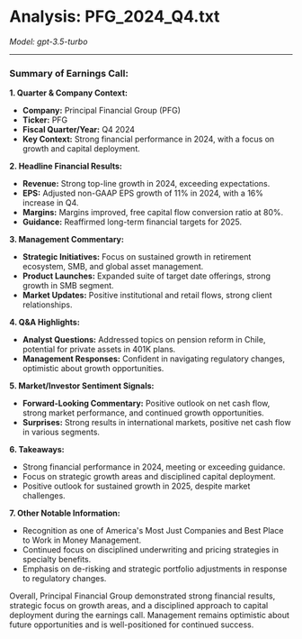 # Analysis: PFG_2024_Q4.txt

*Model: gpt-3.5-turbo*

---

### Summary of Earnings Call:

**1. Quarter & Company Context:**
- **Company:** Principal Financial Group (PFG)
- **Ticker:** PFG
- **Fiscal Quarter/Year:** Q4 2024
- **Key Context:** Strong financial performance in 2024, with a focus on growth and capital deployment.

**2. Headline Financial Results:**
- **Revenue:** Strong top-line growth in 2024, exceeding expectations.
- **EPS:** Adjusted non-GAAP EPS growth of 11% in 2024, with a 16% increase in Q4.
- **Margins:** Margins improved, free capital flow conversion ratio at 80%.
- **Guidance:** Reaffirmed long-term financial targets for 2025.

**3. Management Commentary:**
- **Strategic Initiatives:** Focus on sustained growth in retirement ecosystem, SMB, and global asset management.
- **Product Launches:** Expanded suite of target date offerings, strong growth in SMB segment.
- **Market Updates:** Positive institutional and retail flows, strong client relationships.

**4. Q&A Highlights:**
- **Analyst Questions:** Addressed topics on pension reform in Chile, potential for private assets in 401K plans.
- **Management Responses:** Confident in navigating regulatory changes, optimistic about growth opportunities.

**5. Market/Investor Sentiment Signals:**
- **Forward-Looking Commentary:** Positive outlook on net cash flow, strong market performance, and continued growth opportunities.
- **Surprises:** Strong results in international markets, positive net cash flow in various segments.

**6. Takeaways:**
- Strong financial performance in 2024, meeting or exceeding guidance.
- Focus on strategic growth areas and disciplined capital deployment.
- Positive outlook for sustained growth in 2025, despite market challenges.

**7. Other Notable Information:**
- Recognition as one of America's Most Just Companies and Best Place to Work in Money Management.
- Continued focus on disciplined underwriting and pricing strategies in specialty benefits.
- Emphasis on de-risking and strategic portfolio adjustments in response to regulatory changes.

Overall, Principal Financial Group demonstrated strong financial results, strategic focus on growth areas, and a disciplined approach to capital deployment during the earnings call. Management remains optimistic about future opportunities and is well-positioned for continued success.